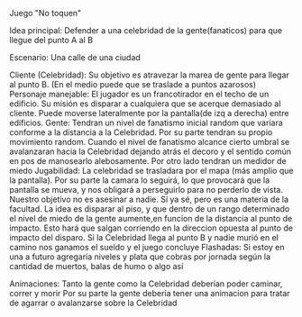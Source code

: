 Juego "No toquen"

Idea principal:
Defender a una celebridad de la gente(fanaticos) para que llegue del punto A al B

Escenario:
Una calle de una ciudad

Cliente (Celebridad):
    Su objetivo es atravezar la marea de gente para llegar al punto B. (En el medio puede que se traslade a puntos azarosos)
Personaje manejable:
    El jugador es un francotirador en el techo de un edificio. Su misión es disparar a cualquiera que se acerque demasiado al cliente. Puede moverse lateralmente por la pantalla(de izq a derecha) entre edificios.
Gente:
    Tendran un nivel de fanatismo inicial random que variara conforme a la distancia a la Celebridad. Por su parte tendran su propio movimiento random. Cuando el nivel de fanatismo alcance cierto umbral se avalanzaran hacia la Celebridad dejando atrás el decoro y el sentido común en pos de manosearlo alebosamente.
    Por otro lado tendran un medidor de miedo
Jugabilidad:
    La celebridad se trasladara por el mapa (más amplio que la pantalla). Por su parte la camara lo seguirá, lo que provocará que la pantalla se mueva, y nos obligará a perseguirlo para no perderlo de vista.
    Nuestro objetivo no es asesinar a nadie. Sí ya sé, pero es una materia de la facultad. La idea es disparar al piso, y que dentro de un rango determinado el nivel de miedo de la gente aumente,en funcion de la distancia al punto de impacto. Esto hará que salgan corriendo en la direccion opuesta al punto de impacto del disparo.
    Si la Celebridad llega al punto B y nadie murió en el camino nos ganamos el sueldo y el juego concluye
Flashadas:
    Si estoy en una a futuro agregaría niveles y plata que cobras por jornada según la cantidad de muertos, balas de humo o algo así

Animaciones:
    Tanto la gente como la Celebridad deberían poder caminar, correr y morir
    Por su parte la gente debería tener una animacion para tratar de agarrar o avalanzarse sobre la Celebridad
